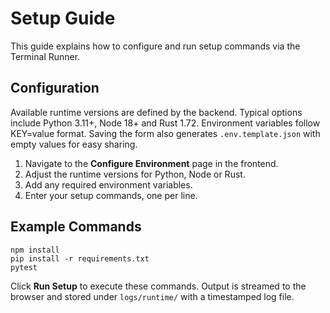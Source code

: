 # Setup Guide

This guide explains how to configure and run setup commands via the Terminal Runner.

## Configuration
Available runtime versions are defined by the backend. Typical options include Python 3.11+, Node 18+ and Rust 1.72. Environment variables follow KEY=value format. Saving the form also generates `.env.template.json` with empty values for easy sharing.

1. Navigate to the **Configure Environment** page in the frontend.
2. Adjust the runtime versions for Python, Node or Rust.
3. Add any required environment variables.
4. Enter your setup commands, one per line.

## Example Commands

```
npm install
pip install -r requirements.txt
pytest
```

Click **Run Setup** to execute these commands. Output is streamed to the browser and stored under `logs/runtime/` with a timestamped log file.

